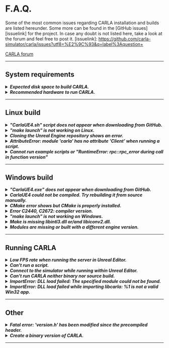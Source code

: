 # F.A.Q.

Some of the most common issues regarding CARLA installation and builds are listed hereunder. Some more can be found in the [GitHub issues][issuelink] for the project. In case any doubt is not listed here, take a look at the forum and feel free to post it.
[issuelink]: https://github.com/carla-simulator/carla/issues?utf8=%E2%9C%93&q=label%3Aquestion+ 
<div class="build-buttons">
<p>
<a href="https://forum.carla.org/" target="_blank" class="btn btn-neutral" title="Go to the CARLA forum">
CARLA forum</a>
</p>
</div>

---
## System requirements
<!-- ======================================================================= -->
  <details>
    <summary><h5 style="display:inline">
    Expected disk space to build CARLA.
    </h5></summary>

It is advised to have at least 30/50GB. Building CARLA requires about 25GB of disk space, plus Unreal Engine, which is quite a similar size. 

Unreal Engine on Linux requires much more disk space as it keeps all the intermediate files. [This thread](https://answers.unrealengine.com/questions/430541/linux-engine-size.html) discusses the matter.
  </details>

<!-- ======================================================================= -->
  <details>
    <summary><h5 style="display:inline">
    Recommended hardware to run CARLA.
    </h5></summary>

CARLA is a very performance demanding software. At the very minimum it needs for a 4GB GPU or, even better, a dedicated GPU capable of running Unreal Engine.  

Take a look at [Unreal Engine's recommended hardware](https://wiki.unrealengine.com/Recommended_Hardware).
  </details>

---
## Linux build
<!-- ======================================================================= -->
  <details>
    <summary><h5 style="display:inline">
    "CarlaUE4.sh" script does not appear when downloading from GitHub.
    </h5></summary>

There is no `CarlaUE4.sh` script in the source version of CARLA. Follow the [build instructions](build_linux.md) to build CARLA from source.  

To run CARLA using `CarlaUE4.sh`, follow the [quick start installation](start_quickstart.md).  
  </details>

<!-- ======================================================================= -->
  <details>
    <summary><h5 style="display:inline">
    "make launch" is not working on Linux.
    </h5></summary>

Many different issues can be dragged during the build installation, and show like this. Here is a list of the most likely reasons why.  

* __Run Unreal Engine 4.24.__ Something may have failed when building Unreal Engine. Try running UE editor on its own and check out that it is the 4.24 release.  
* __Download the assets.__ The server will not be able to run without the visual content. This step is mandatory.  
* __UE4_ROOT is not defined.__ The environment variable is not set. Remember to make it persistent session-wide by adding it to the `~/.bashrc` or `~/.profile`. Otherwise it will need to be set for every new shell. Run `export UE4_ROOT=~/UnrealEngine_4.24` to set the variable this time.  
* __Check dependencies.__ Make sure that everything was installed properly. Maybe one of the commands was skipped, unsuccessful or the dependencies were not suitable for the system.
* __Delete CARLA and clone it again.__ Just in case something went wrong. Delete CARLA and clone or download it again.  
* __Meet system requirements.__ Ubuntu version should be 16.04 or later. CARLA needs around 15GB of disk space and a dedicated GPU (or at least one with 4GB) to run.  

Other specific reasons for a system to show conflicts with CARLA may occur. Please, post these on the forum so the team can get to know more about them.   
  </details>

<!-- ======================================================================= -->
  <details>
    <summary><h5 style="display:inline">
    Cloning the Unreal Engine repository shows an error.
    </h5></summary>

__1. Is the Unreal Engine account activated?__ The UE repository is private. In order to clone it, create the [UE](https://www.unrealengine.com/en-US/) account, activate it (check the verification mail), and [link your GitHub](https://www.unrealengine.com/en-US/blog/updated-authentication-process-for-connecting-epic-github-accounts) account.  

__2. Is git properly installated?__ Sometimes an error shows incompatibilities with the `https` protocol. It can be solved easily by uninstalling and reinstalling git. Open a terminal and run the following commands.  
```sh
sudo apt-get remove git #Uninstall git
sudo apt install git-all #install git
```

  </details>

<!-- ======================================================================= -->
  <details>
    <summary><h5 style="display:inline">
    AttributeError: module 'carla' has no attribute 'Client' when running a script. 
    </h5></summary>

Run the following command. 
```sh
pip3 install -Iv setuptools==47.3.1
``` 

And build the PythonAPI again. 
```sh
make PythonAPI
```

Try to build the docs to test if everything is running properly. A successful message should show. 
```sh
make PythonAPI.docs
```

  </details>


<!-- ======================================================================= -->
  <details>
    <summary><h5 style="display:inline">
    Cannot run example scripts or "RuntimeError: rpc::rpc_error during call in function version" 
    </h5></summary>

![faq_rpc_error](img/faq_rpc_error.jpg)

If running a script returns an output similar to this, there is a problem with the `.egg` file in the PythonAPI. 

First of all, open `<root_carla>/PythonAPI/carla/dist`. There should be an `.egg` file for the corresponding CARLA and Python version you are using (similar to `carla-0.X.X-pyX.X-linux-x86_64.egg`). Make sure the file matches the Python version you are using. To check your Python version use the following command.  

```sh
python3 --version # CARLA no longer provides support for Python2, so we are dismissing it here
```

If either the file is missing or you think it could be corrupted, try rebuilding again.  
```sh
make clean
make PythonAPI
make launch
``` 
Now try one of the example scripts again. 

```sh
cd PythonAPI/examples
python3 dynamic_weather.py
```

If the error persists, the problem is probably related with your PythonPATH. These scripts automatically look for the `.egg` file associated with the build, so maybe there is any other `.egg` file in your PythonPATH interfering with the process. Show the content of the PythonPATH with the following command.  

```sh
echo $PYTHONPATH
```
Look up in the output for other instances of `.egg` files in a route similar to `PythonAPI/carla/dist`, and get rid of these. They probably belong to other instances of CARLA installations. For example, if you also installed CARLA via *apt-get*, you can remove it with the following command, and the PythonPATH will be cleaned too.  
```sh
sudo apt-get purge carla-simulator
```  

Ultimately there is the option to add the `.egg` file of your build to the PythonPATH using the `~/.bashrc`. This is not the recommended way. It would be better to have a clear PythonPATH and simply add the path to the necessary `.egg` files in the scripts.  

First, open the `~/.bashrc`.
```sh
gedit ~/.bashrc
``` 

Add the following lines to the `~/.bashrc`. These store the path to the build `.egg` file, so that Python can automatically find it. Save the file, and reset the terminal for changes to be effective.
```
export PYTHONPATH=$PYTHONPATH:"${CARLA_ROOT}/PythonAPI/carla/dist/$(ls ${CARLA_ROOT}/PythonAPI/carla/dist | grep py3.)"
export PYTHONPATH=$PYTHONPATH:${CARLA_ROOT}/PythonAPI/carla
```

After cleaning the PythonPATH or adding the path to the build `.egg` file, all the example scripts should work properly.  

  </details>


---
## Windows build

<!-- ======================================================================= -->
  <details>
    <summary><h5 style="display:inline">
    "CarlaUE4.exe" does not appear when downloading from GitHub.
    </h5></summary>

There is no `CarlaUE4.exe` executable in the source version of CARLA. Follow the [build instructions](build_windows.md) to build CARLA from source. To directly get the `CarlaUE4.exe`, follow the [quick start instructions](start_quickstart.md).  

  </details>

<!-- ======================================================================= -->
  <details>
    <summary><h5 style="display:inline">
    CarlaUE4 could not be compiled. Try rebuilding it from source manually. 
    </h5></summary>

Something went wrong when trying to build CARLA. Rebuild using Visual Studio to discover what happened.  

__1.__ Go to `carla/Unreal/CarlaUE4` and right-click the `CarlaUE4.uproject`.  
__2.__ Click on __Generate Visual Studio project files__.  
__3.__ Open the file generated with Visual Studio 2017.  
__4.__ Compile the project with Visual Studio. The shortcut is F7. The build will fail, but the issues found will be shown below.

Different issues may result in this specific error message. The user [@tamakoji](https://github.com/tamakoji) solved a recurrent case where the source code hadn't been cloned properly and the CARLA version could not be set (when downloading this as a .zip from git).  

*   __Check the `Build/CMakeLists.txt.in`.__ If it shows like `set(CARLA_VERSION )` do the following.  

__1.__ Go to `Setup.bat` line 198.  

__2.__ Update the line from: 
```sh
for /f %%i in ('git describe --tags --dirty --always') do set carla_version=%%i
```
to:
```sh
for /f %%i in ('git describe --tags --dirty --always') do set carla_version="0.9.9"
```
  </details>

<!-- ======================================================================= -->
  <details>
    <summary><h5 style="display:inline">
    CMake error shows but CMake is properly installed.
    </h5></summary>
	
This issue occurs when trying to use the _make_ command either to build the server or the client. Even if CMake is installed, updated, and added to the environment path. There may be a conflict between Visual Studio versions.  

Leave only VS2017 and completely erase the rest.  
  </details>

<!-- ======================================================================= -->
  <details>
    <summary><h5 style="display:inline">
    Error C2440, C2672: compiler version.
    </h5></summary>
	
The build is not using the 2017 compiler due to conflicts with other Visual Studio or Microsoft Compiler versions. Uninstall these and rebuild again.  

Visual Studio is not good at getting rid of itself. To completely clean Visual Studio from the computer go to `Program Files (x86)\Microsoft Visual Studio\Installer\resources\app\layout` and run `.\InstallCleanup.exe -full`. This may need admin permissions.  

To keep other Visual Studio versions, edit ```%appdata%\Unreal Engine\UnrealBuildTool\BuildConfiguration.xml``` by adding the following lines. 

```xml
<VCProjectFileGenerator>
    <Version>VisualStudio2017</Version>
</VCProjectFileGenerator>

<WindowsPlatform>
    <Compiler>VisualStudio2017</Compiler>
</WindowsPlatform>
```
  </details>

<!-- ======================================================================= -->
  <details>
    <summary><h5 style="display:inline">
    "make launch" is not working on Windows.
    </h5></summary>

Many different issues can be dragged during the build installation, and show like this. Here is a list of the most likely reasons why.  

* __Restart the computer.__ There are many going on in the Windows build. Restart and make sure that everything is updated properly.  
* __Run Unreal Engine 4.24.__ Something may have failed when building Unreal Engine. Run the Editor and check that 4.24 is being used.  
* __Download the assets.__ The server will not be able to run without the visual content. This step is mandatory.  
* __Visual Studio 2017.__ If there are other versions of Visual Studio installed or recently uninstalled, conflicts may arise. To completely clean Visual Studio from the computer go to `Program Files (x86)\Microsoft Visual Studio\Installer\resources\app\layout` and run `.\InstallCleanup.exe -full`.  
* __Delete CARLA and clone it again.__ Just in case something went wrong. Delete CARLA and clone or download it again.  
* __Meet system requirements.__ CARLA needs around 30/50GB of disk space and a dedicated GPU (or at least one with 4GB) to run.  

Other specific reasons for a system to show conflicts with CARLA may occur. Please, post these on the forum so the team can get to know more about them.   
  </details>

<!-- ======================================================================= -->
  <details>
    <summary><h5 style="display:inline">
    Make is missing libintl3.dll or/and libiconv2.dll.
    </h5></summary>

Download the [dependencies](http://gnuwin32.sourceforge.net/downlinks/make-dep-zip.php) and extract the _bin_ content into the __make__ installation path.   
  </details>

<!-- ======================================================================= -->
  <details>
    <summary><h5 style="display:inline">
    Modules are missing or built with a different engine version.  
    </h5></summary>

Click on __Accept__ to rebuild them. 
  </details>

---
## Running CARLA
<!-- ======================================================================= -->
  <details>
    <summary><h5 style="display:inline">
    Low FPS rate when running the server in Unreal Editor.
    </h5></summary>

UE4 Editor goes to a low performance mode when out of focus.  

Go to `Edit/Editor Preferences/Performance` in the editor preferences, and disable the "Use Less CPU When in Background" option.

  </details>

<!-- ======================================================================= -->
  <details>
    <summary><h5 style="display:inline">
    Can't run a script.
    </h5></summary>
	
Some scripts have requirements. These are listed in files named __Requirements.txt__, in the same path as the script itself. Be sure to check these in order to run the script. The majority of them can be installed with a simple `pip` command.  

Sometimes on Windows, scripts cannot run with just `> script_name.py`. Try adding `> python script_name.py`, and make sure to be in the right directory.  

  </details>

<!-- ======================================================================= -->

  <details>
    <summary><h5 style="display:inline">
    Connect to the simulator while running within Unreal Editor.
    </h5></summary>

Click on __Play__ and wait until the scene is loaded. At that point, a Python client can connect to the simulator as with the standalone simulator.

  </details>

<!-- ======================================================================= -->
  <details>
    <summary><h5 style="display:inline">
   Can't run CARLA neither binary nor source build.
    </h5></summary>

NVIDIA drivers may be outdated. Make sure that this is not the case. If the issue is still unresolved, take a look at the [forum](https://forum.carla.org/) and post the specific issue. 
  </details>

<!-- ======================================================================= -->
  <details>
    <summary><h5 style="display:inline">
    ImportError: DLL load failed: The specified module could not be found.
    </h5></summary>

One of the libraries needed has not been properly installed. As a work around, go to `carla\Build\zlib-source\build`, and copy the file named `zlib.dll` in the directory of the script. 
  </details>

<!-- ======================================================================= -->
  <details>
    <summary><h5 style="display:inline">
    ImportError: DLL load failed while importing libcarla: %1 is not a valid Win32 app. 
    </h5></summary>

A 32-bit Python version is creating conflicts when trying to run a script. Uninstall it and leave only the Python3 x64 required. 
  </details>

---
## Other
<!-- ======================================================================= -->
  <details>
    <summary><h5 style="display:inline">
    Fatal error: 'version.h' has been modified since the precompiled header.
    </h5></summary>

This happens from time to time due to Linux updates. There is a special target in the Makefile for this issue. It takes a long time but fixes the issue:

      $ make hard-clean
      $ make CarlaUE4Editor

  </details>

<!-- ======================================================================= -->
  <details>
    <summary><h5 style="display:inline">
    Create a binary version of CARLA.
    </h5></summary>

In Linux, run `make package` in the project folder. The package will include the project, and the Python API modules.  

Alternatively, it is possible to compile a binary version of CARLA within Unreal Editor. Open the CarlaUE4 project, go to the menu `File/Package Project`, and select a platform. This may take a while. 
  </details>

---
